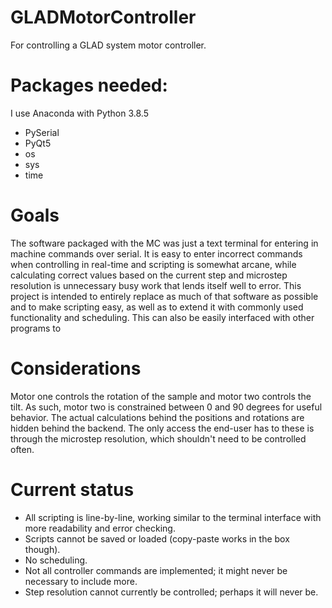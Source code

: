 # GLADMotorController
For controlling a GLAD system motor controller.

# Packages needed:
I use Anaconda with Python 3.8.5
  * PySerial
  * PyQt5
  * os
  * sys
  * time
  
# Goals
The software packaged with the MC was just a text terminal for entering in machine commands over serial. 
It is easy to enter incorrect commands when controlling in real-time and scripting is somewhat arcane, while calculating correct values based on the current step and microstep resolution is unnecessary busy work that lends itself well to error.
This project is intended to entirely replace as much of that software as possible and to make scripting easy, as well as to extend it with commonly used functionality and scheduling. This can also be easily interfaced with other programs to 

# Considerations
Motor one controls the rotation of the sample and motor two controls the tilt. As such, motor two is constrained between 0 and 90 degrees for useful behavior. The actual calculations behind the positions and rotations are hidden behind the backend. The only access the end-user has to these is through the microstep resolution, which shouldn't need to be controlled often.

# Current status
 * All scripting is line-by-line, working similar to the terminal interface with more readability and error checking.
 * Scripts cannot be saved or loaded (copy-paste works in the box though).
 * No scheduling.
 * Not all controller commands are implemented; it might never be necessary to include more.
 * Step resolution cannot currently be controlled; perhaps it will never be.
